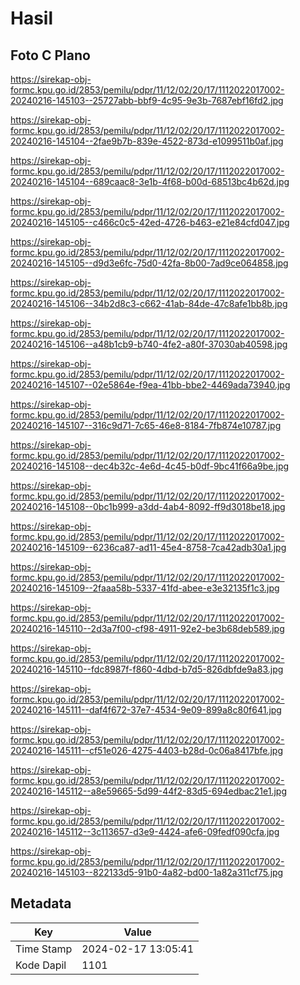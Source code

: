 # Hasil

## Foto C Plano

https://sirekap-obj-formc.kpu.go.id/2853/pemilu/pdpr/11/12/02/20/17/1112022017002-20240216-145103--25727abb-bbf9-4c95-9e3b-7687ebf16fd2.jpg

https://sirekap-obj-formc.kpu.go.id/2853/pemilu/pdpr/11/12/02/20/17/1112022017002-20240216-145104--2fae9b7b-839e-4522-873d-e1099511b0af.jpg

https://sirekap-obj-formc.kpu.go.id/2853/pemilu/pdpr/11/12/02/20/17/1112022017002-20240216-145104--689caac8-3e1b-4f68-b00d-68513bc4b62d.jpg

https://sirekap-obj-formc.kpu.go.id/2853/pemilu/pdpr/11/12/02/20/17/1112022017002-20240216-145105--c466c0c5-42ed-4726-b463-e21e84cfd047.jpg

https://sirekap-obj-formc.kpu.go.id/2853/pemilu/pdpr/11/12/02/20/17/1112022017002-20240216-145105--d9d3e6fc-75d0-42fa-8b00-7ad9ce064858.jpg

https://sirekap-obj-formc.kpu.go.id/2853/pemilu/pdpr/11/12/02/20/17/1112022017002-20240216-145106--34b2d8c3-c662-41ab-84de-47c8afe1bb8b.jpg

https://sirekap-obj-formc.kpu.go.id/2853/pemilu/pdpr/11/12/02/20/17/1112022017002-20240216-145106--a48b1cb9-b740-4fe2-a80f-37030ab40598.jpg

https://sirekap-obj-formc.kpu.go.id/2853/pemilu/pdpr/11/12/02/20/17/1112022017002-20240216-145107--02e5864e-f9ea-41bb-bbe2-4469ada73940.jpg

https://sirekap-obj-formc.kpu.go.id/2853/pemilu/pdpr/11/12/02/20/17/1112022017002-20240216-145107--316c9d71-7c65-46e8-8184-7fb874e10787.jpg

https://sirekap-obj-formc.kpu.go.id/2853/pemilu/pdpr/11/12/02/20/17/1112022017002-20240216-145108--dec4b32c-4e6d-4c45-b0df-9bc41f66a9be.jpg

https://sirekap-obj-formc.kpu.go.id/2853/pemilu/pdpr/11/12/02/20/17/1112022017002-20240216-145108--0bc1b999-a3dd-4ab4-8092-ff9d3018be18.jpg

https://sirekap-obj-formc.kpu.go.id/2853/pemilu/pdpr/11/12/02/20/17/1112022017002-20240216-145109--6236ca87-ad11-45e4-8758-7ca42adb30a1.jpg

https://sirekap-obj-formc.kpu.go.id/2853/pemilu/pdpr/11/12/02/20/17/1112022017002-20240216-145109--2faaa58b-5337-41fd-abee-e3e32135f1c3.jpg

https://sirekap-obj-formc.kpu.go.id/2853/pemilu/pdpr/11/12/02/20/17/1112022017002-20240216-145110--2d3a7f00-cf98-4911-92e2-be3b68deb589.jpg

https://sirekap-obj-formc.kpu.go.id/2853/pemilu/pdpr/11/12/02/20/17/1112022017002-20240216-145110--fdc8987f-f860-4dbd-b7d5-826dbfde9a83.jpg

https://sirekap-obj-formc.kpu.go.id/2853/pemilu/pdpr/11/12/02/20/17/1112022017002-20240216-145111--daf4f672-37e7-4534-9e09-899a8c80f641.jpg

https://sirekap-obj-formc.kpu.go.id/2853/pemilu/pdpr/11/12/02/20/17/1112022017002-20240216-145111--cf51e026-4275-4403-b28d-0c06a8417bfe.jpg

https://sirekap-obj-formc.kpu.go.id/2853/pemilu/pdpr/11/12/02/20/17/1112022017002-20240216-145112--a8e59665-5d99-44f2-83d5-694edbac21e1.jpg

https://sirekap-obj-formc.kpu.go.id/2853/pemilu/pdpr/11/12/02/20/17/1112022017002-20240216-145112--3c113657-d3e9-4424-afe6-09fedf090cfa.jpg

https://sirekap-obj-formc.kpu.go.id/2853/pemilu/pdpr/11/12/02/20/17/1112022017002-20240216-145103--822133d5-91b0-4a82-bd00-1a82a311cf75.jpg


## Metadata

| Key        | Value               |
| ---------- | ------------------- |
| Time Stamp | 2024-02-17 13:05:41 |
| Kode Dapil | 1101                |



